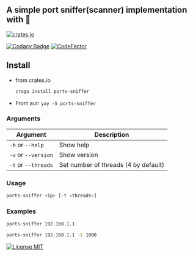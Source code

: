 ## A simple port sniffer(scanner) implementation with 🦀


[![crates.io](https://img.shields.io/crates/v/ports-sniffer?style=for-the-badge)](https://crates.io/crates/ports-sniffer)

[![Codacy Badge](https://api.codacy.com/project/badge/Grade/3e0d24aa2c1441e484622b8540193cdf)](https://app.codacy.com/gh/anas-elgarhy/ports-sniffer?utm_source=github.com&utm_medium=referral&utm_content=Anas-Elgarhy/cmus-rpc&utm_campaign=Badge_Grade_Settings)
[![CodeFactor](https://www.codefactor.io/repository/github/anas-elgarhy/ports-sniffer/badge)](https://www.codefactor.io/repository/github/anas-elgarhy/cmus-rpc)

## Install

- from crates.io
    ```bash
    crago install ports-sniffer 
    ```
- From aur: `yay -S ports-sniffer`

### Arguments

| Argument            | Description                          |
|---------------------|--------------------------------------|
| `-h` or `--help`    | Show help                            |
| `-v` or `--version` | Show version                         |
| `-t` or `--threads` | Set number of threads (4 by default) |

### Usage

```bash
ports-sniffer <ip> [-t <threads>]
```

### Examples

```bash
ports-sniffer 192.168.1.1
```
```bash
ports-sniffer 192.168.1.1 -t 1000
```


[![License MIT](https://img.shields.io/badge/license-MIT-green.svg)](https://spdx.org/licenses/MIT.html)
